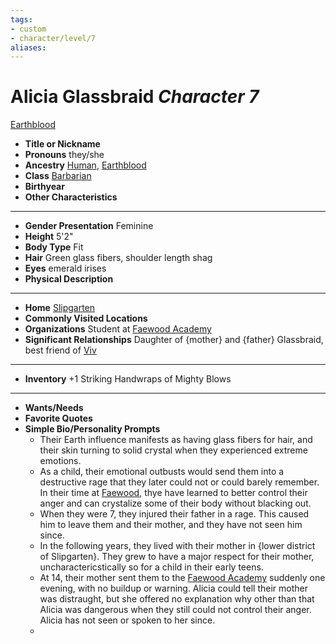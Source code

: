 ```yaml
---
tags:
- custom
- character/level/7
aliases: 
---
```

# Alicia Glassbraid *Character 7*
[Earthblood](../../_rules/traits/oread-b2.md)



- **Title or Nickname** 
- **Pronouns** they/she
- **Ancestry** [Human](../../_rules/traits/human.md), [Earthblood](../../_rules/traits/oread-b2.md) 
- **Class** [Barbarian](../../_rules/traits/barbarian.md) 
- **Birthyear** 
- **Other Characteristics** 
---
- **Gender Presentation** Feminine
- **Height** 5'2"
- **Body Type** Fit
- **Hair** Green glass fibers, shoulder length shag
- **Eyes** emerald irises
- **Physical Description** 
---
- **Home** [Slipgarten](../../myrria/locations/slipgarten/slipgarten-nation.md) 
- **Commonly Visited Locations** 
- **Organizations** Student at [Faewood Academy](../../myrria/organizations/faewood-academy.md) 
- **Significant Relationships** Daughter of {mother} and {father} Glassbraid, best friend of [Viv](vivian-thunderbrook-initial.md) 
---
- **Inventory** +1 Striking Handwraps of Mighty Blows
---
- **Wants/Needs** 
- **Favorite Quotes** 
- **Simple Bio/Personality Prompts** 
	- Their Earth influence manifests as having glass fibers for hair, and their skin turning to solid crystal when they experienced extreme emotions.
	- As a child, their emotional outbusts would send them into a destructive rage that they later could not or could barely remember. In their time at [Faewood](../../myrria/organizations/faewood-academy.md), thye have learned to better control their anger and can crystalize some of their body without blacking out.
	- When they were 7, they injured their father in a rage. This caused him to leave them and their mother, and they have not seen him since.
	- In the following years, they lived with their mother in {lower district of Slipgarten}. They grew to have a major respect for their mother, uncharactericstically so for a child in their early teens.
	- At 14, their mother sent them to the [Faewood Academy](../../myrria/organizations/faewood-academy.md) suddenly one evening, with no buildup or warning. Alicia could tell their mother was distraught, but she offered no explanation why other than that Alicia was dangerous when they still could not control their anger. Alicia has not seen or spoken to her since.
	- 